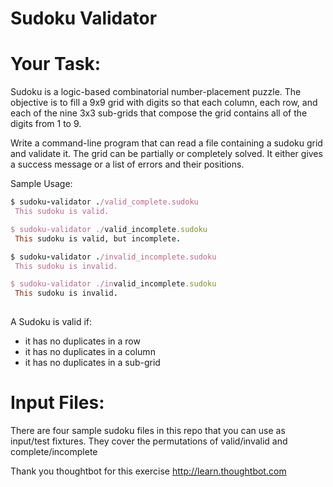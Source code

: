 Sudoku Validator
=========

Your Task:
=========
Sudoku is a logic-based combinatorial number-placement puzzle. The objective is
to fill a 9x9 grid with digits so that each column, each row, and each of the
nine 3x3 sub-grids that compose the grid contains all of the digits from 1 to 9.

Write a command-line program that can read a file containing a sudoku grid and
validate it. The grid can be partially or completely solved. It either gives a
success message or a list of errors and their positions.

Sample Usage:
 ```ruby
$ sudoku-validator ./valid_complete.sudoku
  This sudoku is valid.

$ sudoku-validator ./valid_incomplete.sudoku
  This sudoku is valid, but incomplete.

$ sudoku-validator ./invalid_incomplete.sudoku
  This sudoku is invalid.

$ sudoku-validator ./invalid_incomplete.sudoku
  This sudoku is invalid.
  
```

A Sudoku is valid if:
  - it has no duplicates in a row
  - it has no duplicates in a column
  - it has no duplicates in a sub-grid

Input Files:
=========
There are four sample sudoku files in this repo that you can use as input/test
fixtures. They cover the permutations of valid/invalid and complete/incomplete

Thank you thoughtbot for this exercise
http://learn.thoughtbot.com 

